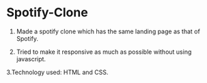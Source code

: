 # Spotify-Clone

1. Made a spotify clone which has the same landing page as that of Spotify.

2. Tried to make it responsive as much as possible without using javascript.

3.Technology used: HTML and CSS. 
